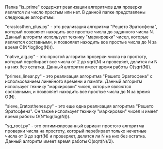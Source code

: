 Папка "is_prime" содержит реализации алгоритмов для проверки является ли число простым или нет. В данной папке представлены следующие алгоритмы:

"erastosthen_plus.py" - это реализация алгоритма "Решето Эратосфена", который позволяет находить все простые числа до заданного числа N. Данный алгоритм использует технику "маркировки" чисел, которые являются составными, и позволяет находить все простые числа до N за время O(N*log(log(N))).

"native_alg.py" - это простой алгоритм проверки числа на простоту, который перебирает все числа от 2 до sqrt(N) и проверяет, делится ли N на них без остатка. Данный алгоритм имеет время работы O(sqrt(N)).

"primes_linear.py" - это реализация алгоритма "Решето Эратосфена" с использованием линейного времени и памяти. Данный алгоритм использует технику "маркировки" чисел, которые являются составными, и позволяет находить все простые числа до N за время O(N).

"sieve_Eratosthenes.py" - это еще одна реализация алгоритма "Решето Эратосфена". Он также использует технику "маркировки" чисел и имеет время работы O(N*log(log(N))).

"sq_root.py" - это оптимизированный вариант простого алгоритма проверки числа на простоту, который перебирает только нечетные числа от 3 до sqrt(N) и проверяет, делится ли N на них без остатка. Данный алгоритм имеет время работы O(sqrt(N)/2).